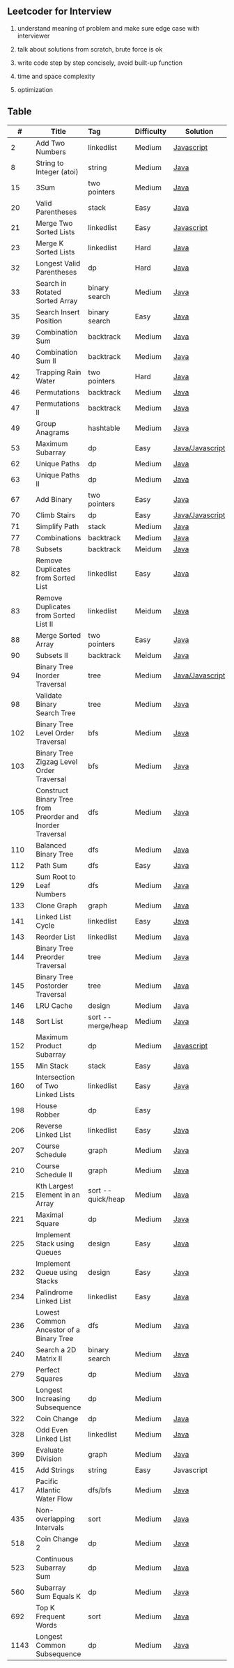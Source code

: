 ## Leetcoder for Interview

1. understand meaning of problem and make sure edge case with interviewer

2. talk about solutions from scratch, brute force is ok

3. write code step by step concisely, avoid built-up function

4. time and space complexity

5. optimization

   

## Table

| #    | Title                                                     | Tag                | Difficulty | Solution                                                     |
| ---- | --------------------------------------------------------- | :----------------- | ---------- | ------------------------------------------------------------ |
| 2    | Add Two Numbers                                           | linkedlist         | Medium     | [Javascript](https://github.com/Leon-lhy/leetcoder/blob/master/linkedlist/2.%20Add%20Two%20Numbers%20.md) |
| 8    | String to Integer (atoi)                                  | string             | Medium     | [Java](https://github.com/Leon-lhy/leetcoder/blob/master/string/8.%20String%20to%20Integer%20(atoi).md) |
| 15   | 3Sum                                                      | two pointers       | Medium     | [Java](https://github.com/Leon-lhy/leetcoder/blob/master/two_pointers/15.%203Sum.md) |
| 20   | Valid Parentheses                                         | stack              | Easy       | [Java](https://github.com/Leon-lhy/leetcoder/blob/master/stack/20.%20Valid%20Parentheses.md) |
| 21   | Merge Two Sorted Lists                                    | linkedlist         | Easy       | [Javascript](https://github.com/Leon-lhy/leetcoder/blob/master/linkedlist/21.%20Merge%20Two%20Sorted%20Lists%20.md) |
| 23   | Merge K Sorted Lists                                      | linkedlist         | Hard       | [Java](https://github.com/Leon-lhy/leetcoder/blob/master/linkedlist/23.%20Merge%20k%20Sorted%20Lists.md) |
| 32   | Longest Valid Parentheses                                 | dp                 | Hard       | [Java](https://github.com/Leon-lhy/leetcoder/blob/master/dp/32.%20Longest%20Valid%20Parentheses%20.md) |
| 33   | Search in Rotated Sorted Array                            | binary search      | Medium     | [Java](https://github.com/Leon-lhy/leetcoder/blob/master/binary_search/33.%20Search%20in%20Rotated%20Sorted%20Array.md) |
| 35   | Search Insert Position                                    | binary search      | Easy       | [Java](https://github.com/Leon-lhy/leetcoder/blob/master/binary_search/35.%20Search%20Insert%20Position.md) |
| 39   | Combination Sum                                           | backtrack          | Medium     | [Java](https://github.com/Leon-lhy/leetcoder/blob/master/backtrack/39.%20Combination%20Sum.md) |
| 40   | Combination Sum II                                        | backtrack          | Medium     | [Java](https://github.com/Leon-lhy/leetcoder/blob/master/backtrack/40.%20Combination%20Sum%20II.md) |
| 42   | Trapping Rain Water                                       | two pointers       | Hard       | [Java](https://github.com/Leon-lhy/leetcoder/blob/master/two_pointers/42.%20Trapping%20Rain%20Water.md) |
| 46   | Permutations                                              | backtrack          | Medium     | [Java](https://github.com/Leon-lhy/leetcoder/blob/master/backtrack/46.%20Permutations.md) |
| 47   | Permutations II                                           | backtrack          | Medium     | [Java](https://github.com/Leon-lhy/leetcoder/blob/master/backtrack/47.%20Permutations%20II.md) |
| 49   | Group Anagrams                                            | hashtable          | Medium     | [Java](https://github.com/Leon-lhy/leetcoder/blob/master/hashtable/49.%20Group%20Anagrams.md) |
| 53   | Maximum Subarray                                          | dp                 | Easy       | [Java/Javascript](https://github.com/Leon-lhy/leetcoder/blob/master/dp/53.%20Maximum%20Subarray.md) |
| 62   | Unique Paths                                              | dp                 | Medium     | [Java](https://github.com/Leon-lhy/leetcoder/blob/master/dp/62.%20Unique%20Paths%20.md) |
| 63   | Unique Paths II                                           | dp                 | Medium     | [Java](https://github.com/Leon-lhy/leetcoder/blob/master/dp/63.%20Unique%20Paths%20II.md) |
| 67   | Add Binary                                                | two pointers       | Easy       | [Java](https://github.com/Leon-lhy/leetcoder/blob/master/two_pointers/67.%20Add%20Binary.md) |
| 70   | Climb Stairs                                              | dp                 | Easy       | [Java/Javascript](https://github.com/Leon-lhy/leetcoder/blob/master/dp/70.%20Climbing%20Stairs.md) |
| 71   | Simplify Path                                             | stack              | Medium     | [Java](https://github.com/Leon-lhy/leetcoder/blob/master/stack/71.%20Simplify%20Path.md) |
| 77   | Combinations                                              | backtrack          | Medium     | [Java](https://github.com/Leon-lhy/leetcoder/blob/master/backtrack/77.%20Combinations.md) |
| 78   | Subsets                                                   | backtrack          | Meidum     | [Java](https://github.com/Leon-lhy/leetcoder/blob/master/backtrack/78.%20Subsets.md) |
| 82   | Remove Duplicates from Sorted List                        | linkedlist         | Easy       | [Java](https://github.com/Leon-lhy/leetcoder/blob/master/linkedlist/82.%20Remove%20Duplicates%20from%20Sorted%20List%20II.md) |
| 83   | Remove Duplicates from Sorted List II                     | linkedlist         | Meidum     | [Java](https://github.com/Leon-lhy/leetcoder/blob/master/linkedlist/83.%20Remove%20Duplicates%20from%20Sorted%20List.md) |
| 88   | Merge Sorted Array                                        | two pointers       | Easy       | [Java](https://github.com/Leon-lhy/leetcoder/blob/master/two_pointers/88.%20Merge%20Sorted%20Array.md) |
| 90   | Subsets II                                                | backtrack          | Meidum     | [Java](https://github.com/Leon-lhy/leetcoder/blob/master/backtrack/90.%20Subsets%20II.md) |
| 94   | Binary Tree Inorder Traversal                             | tree               | Medium     | [Java/Javascript](https://github.com/Leon-lhy/leetcoder/blob/master/tree/94.%20Binary%20Tree%20Inorder%20Traversal.md) |
| 98   | Validate Binary Search Tree                               | tree               | Medium     | [Java](https://github.com/Leon-lhy/leetcoder/blob/master/tree/98.%20Validate%20Binary%20Search%20Tree.md) |
| 102  | Binary Tree Level Order Traversal                         | bfs                | Medium     | [Java](https://github.com/Leon-lhy/leetcoder/blob/master/bfs/102.%20Binary%20Tree%20Level%20Order%20Traversal.md) |
| 103  | Binary Tree Zigzag Level Order Traversal                  | bfs                | Medium     | [Java](https://github.com/Leon-lhy/leetcoder/blob/master/bfs/103.%20Binary%20Tree%20Zigzag%20Level%20Order%20Traversal.md) |
| 105  | Construct Binary Tree from Preorder and Inorder Traversal | dfs                | Medium     | [Java](https://github.com/Leon-lhy/leetcoder/blob/master/dfs/105.%20Construct%20Binary%20Tree%20from%20Preorder%20and%20Inorder%20Traversal.md) |
| 110  | Balanced Binary Tree                                      | dfs                | Medium     | [Java](https://github.com/Leon-lhy/leetcoder/blob/master/dfs/110.%20Balanced%20Binary%20Tree.md) |
| 112  | Path Sum                                                  | dfs                | Easy       | [Java](https://github.com/Leon-lhy/leetcoder/blob/master/dfs/112.%20Path%20Sum.md) |
| 129  | Sum Root to Leaf Numbers                                  | dfs                | Medium     | [Java](https://github.com/Leon-lhy/leetcoder/blob/master/dfs/129.%20Sum%20Root%20to%20Leaf%20Numbers.md) |
| 133  | Clone Graph                                               | graph              | Medium     | [Java](https://github.com/Leon-lhy/leetcoder/blob/master/graph/133.%20Clone%20Graph.md) |
| 141  | Linked List Cycle                                         | linkedlist         | Easy       | [Java](https://github.com/Leon-lhy/leetcoder/blob/master/two_pointers/141.%20Linked%20List%20Cycle.md) |
| 143  | Reorder List                                              | linkedlist         | Medium     | [Java](https://github.com/Leon-lhy/leetcoder/blob/master/linkedlist/143.%20Reorder%20List.md) |
| 144  | Binary Tree Preorder Traversal                            | tree               | Medium     | [Java](https://github.com/Leon-lhy/leetcoder/blob/master/tree/144.%20Binary%20Tree%20Preorder%20Traversal.md) |
| 145  | Binary Tree Postorder Traversal                           | tree               | Medium     | [Java](https://github.com/Leon-lhy/leetcoder/blob/master/tree/145.%20Binary%20Tree%20Postorder%20Traversal.md) |
| 146  | LRU Cache                                                 | design             | Medium     | [Java](https://github.com/Leon-lhy/leetcoder/blob/master/design/146.%20LRU%20Cache.md) |
| 148  | Sort List                                                 | sort -- merge/heap | Medium     | [Java](https://github.com/Leon-lhy/leetcoder/blob/master/sort/148.%20Sort%20List.md) |
| 152  | Maximum Product Subarray                                  | dp                 | Medium     | [Javascript](https://github.com/Leon-lhy/leetcoder/blob/master/dp/152.%20Maximum%20Product%20Subarray%20.md) |
| 155  | Min Stack                                                 | stack              | Easy       | [Java](https://github.com/Leon-lhy/leetcoder/blob/master/stack/155.%20Min%20Stack.md) |
| 160  | Intersection of Two Linked Lists                          | linkedlist         | Easy       | [Java](https://github.com/Leon-lhy/leetcoder/blob/master/linkedlist/160.%20Intersection%20of%20Two%20Linked%20Lists.md) |
| 198  | House Robber                                              | dp                 | Easy       |                                                              |
| 206  | Reverse Linked List                                       | linkedlist         | Easy       | [Java](https://github.com/Leon-lhy/leetcoder/blob/master/linkedlist/206.%20Reverse%20Linked%20List%20.md) |
| 207  | Course Schedule                                           | graph              | Medium     | [Java](https://github.com/Leon-lhy/leetcoder/blob/master/graph/207.%20Course%20Schedule.md) |
| 210  | Course Schedule II                                        | graph              | Medium     | [Java](https://github.com/Leon-lhy/leetcoder/blob/master/graph/210.%20Course%20Schedule%20II.md) |
| 215  | Kth Largest Element in an Array                           | sort -- quick/heap | Medium     | [Java](https://github.com/Leon-lhy/leetcoder/blob/master/sort/215.%20Kth%20Largest%20Element%20in%20an%20Array.md) |
| 221  | Maximal Square                                            | dp                 | Medium     | [Java](https://github.com/Leon-lhy/leetcoder/blob/master/dp/221.%20Maximal%20Square.md) |
| 225  | Implement Stack using Queues                              | design             | Easy       | [Java](https://github.com/Leon-lhy/leetcoder/blob/master/design/225.%20Implement%20Stack%20using%20Queues.md) |
| 232  | Implement Queue using Stacks                              | design             | Easy       | [Java](https://github.com/Leon-lhy/leetcoder/blob/master/design/232.%20Implement%20Queue%20using%20Stacks.md) |
| 234  | Palindrome Linked List                                    | linkedlist         | Easy       | [Java](https://github.com/Leon-lhy/leetcoder/blob/master/linkedlist/234.%20Palindrome%20Linked%20List.md) |
| 236  | Lowest Common Ancestor of a Binary Tree                   | dfs                | Medium     | [Java](https://github.com/Leon-lhy/leetcoder/blob/master/dfs/236.%20Lowest%20Common%20Ancestor%20of%20a%20Binary%20Tree.md) |
| 240  | Search a 2D Matrix II                                     | binary search      | Medium     | [Java](https://github.com/Leon-lhy/leetcoder/blob/master/binary_search/240.%20Search%20a%202D%20Matrix%20II.md) |
| 279  | Perfect Squares                                           | dp                 | Medium     | [Java](https://github.com/Leon-lhy/leetcoder/blob/master/dp/279.%20Perfect%20Squares.md) |
| 300  | Longest Increasing Subsequence                            | dp                 | Medium     |                                                              |
| 322  | Coin Change                                               | dp                 | Medium     | [Java](https://github.com/Leon-lhy/leetcoder/blob/master/dp/322.%20Coin%20Change.md) |
| 328  | Odd Even Linked List                                      | linkedlist         | Medium     | [Java](https://github.com/Leon-lhy/leetcoder/blob/master/linkedlist/328.%20Odd%20Even%20Linked%20List.md) |
| 399  | Evaluate Division                                         | graph              | Medium     | [Java](https://github.com/Leon-lhy/leetcoder/blob/master/graph/399.%20Evaluate%20Division.md) |
| 415  | Add Strings                                               | string             | Easy       | Javascript                                                   |
| 417  | Pacific Atlantic Water Flow                               | dfs/bfs            | Medium     | [Java](https://github.com/Leon-lhy/leetcoder/blob/master/dfs/417.%20Pacific%20Atlantic%20Water%20Flow.md) |
| 435  | Non-overlapping Intervals                                 | sort               | Medium     | [Java](https://github.com/Leon-lhy/leetcoder/blob/master/sort/435.%20Non-overlapping%20Intervals.md) |
| 518  | Coin Change 2                                             | dp                 | Medium     | [Java](https://github.com/Leon-lhy/leetcoder/blob/master/dp/518.%20Coin%20Change%202.md) |
| 523  | Continuous Subarray Sum                                   | dp                 | Medium     | [Java](https://github.com/Leon-lhy/leetcoder/blob/master/dp/523.%20Continuous%20Subarray%20Sum.md) |
| 560  | Subarray Sum Equals K                                     | dp                 | Medium     | [Java](https://github.com/Leon-lhy/leetcoder/blob/master/dp/560.%20Subarray%20Sum%20Equals%20K.md) |
| 692  | Top K Frequent Words                                      | sort               | Medium     | [Java](https://github.com/Leon-lhy/leetcoder/blob/master/sort/692.%20Top%20K%20Frequent%20Words.md) |
| 1143 | Longest Common Subsequence                                | dp                 | Medium     | [Java](https://github.com/Leon-lhy/leetcoder/blob/master/dp/1143.%20Longest%20Common%20Subsequence.md) |

